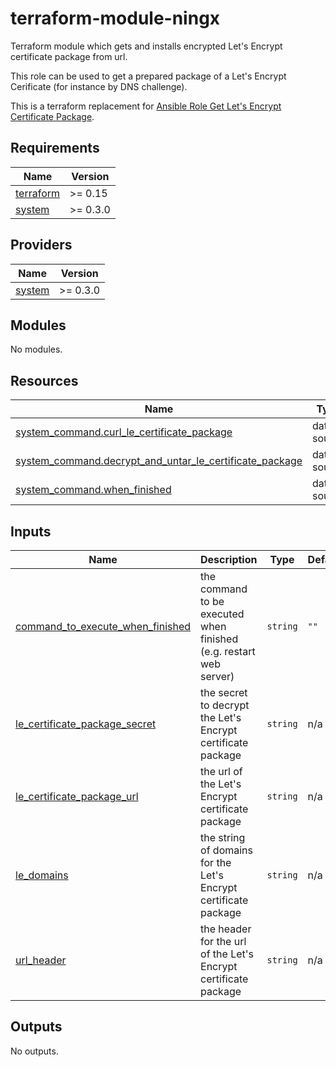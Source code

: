 # terraform-module-ningx

Terraform module which gets and installs encrypted Let's Encrypt certificate package from url.

This role can be used to get a prepared package of a Let's Encrypt Cerificate (for instance by DNS challenge).

This is a terraform replacement for [Ansible Role Get Let's Encrypt Certificate Package](https://github.com/l-with/ansible-role-get_lets_encrypt_certificate_package).

<!-- BEGIN_TF_DOCS -->
## Requirements

| Name | Version |
|------|---------|
| <a name="requirement_terraform"></a> [terraform](#requirement\_terraform) | >= 0.15 |
| <a name="requirement_system"></a> [system](#requirement\_system) | >= 0.3.0 |

## Providers

| Name | Version |
|------|---------|
| <a name="provider_system"></a> [system](#provider\_system) | >= 0.3.0 |

## Modules

No modules.

## Resources

| Name | Type |
|------|------|
| [system_command.curl_le_certificate_package](https://registry.terraform.io/providers/neuspaces/system/latest/docs/data-sources/command) | data source |
| [system_command.decrypt_and_untar_le_certificate_package](https://registry.terraform.io/providers/neuspaces/system/latest/docs/data-sources/command) | data source |
| [system_command.when_finished](https://registry.terraform.io/providers/neuspaces/system/latest/docs/data-sources/command) | data source |

## Inputs

| Name | Description | Type | Default | Required |
|------|-------------|------|---------|:--------:|
| <a name="input_command_to_execute_when_finished"></a> [command\_to\_execute\_when\_finished](#input\_command\_to\_execute\_when\_finished) | the command to be executed when finished (e.g. restart web server) | `string` | `""` | no |
| <a name="input_le_certificate_package_secret"></a> [le\_certificate\_package\_secret](#input\_le\_certificate\_package\_secret) | the secret to decrypt the Let's Encrypt certificate package | `string` | n/a | yes |
| <a name="input_le_certificate_package_url"></a> [le\_certificate\_package\_url](#input\_le\_certificate\_package\_url) | the url of the Let's Encrypt certificate package | `string` | n/a | yes |
| <a name="input_le_domains"></a> [le\_domains](#input\_le\_domains) | the string of domains for the Let's Encrypt certificate package | `string` | n/a | yes |
| <a name="input_url_header"></a> [url\_header](#input\_url\_header) | the header for the url of the Let's Encrypt certificate package | `string` | n/a | yes |

## Outputs

No outputs.
<!-- END_TF_DOCS -->
